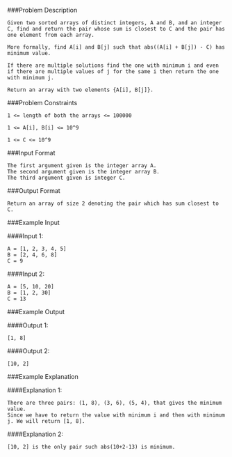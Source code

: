 ###Problem Description
```
Given two sorted arrays of distinct integers, A and B, and an integer C, find and return the pair whose sum is closest to C and the pair has one element from each array.

More formally, find A[i] and B[j] such that abs((A[i] + B[j]) - C) has minimum value.

If there are multiple solutions find the one with minimum i and even if there are multiple values of j for the same i then return the one with minimum j.

Return an array with two elements {A[i], B[j]}.
```


###Problem Constraints

```
1 <= length of both the arrays <= 100000

1 <= A[i], B[i] <= 10^9

1 <= C <= 10^9
```


###Input Format

```
The first argument given is the integer array A.
The second argument given is the integer array B.
The third argument given is integer C.
```


###Output Format

```
Return an array of size 2 denoting the pair which has sum closest to C.
```


###Example Input

####Input 1:

```
A = [1, 2, 3, 4, 5]
B = [2, 4, 6, 8]
C = 9
```
####Input 2:

```
A = [5, 10, 20]
B = [1, 2, 30]
C = 13
```

###Example Output

####Output 1:

```
[1, 8]
```
####Output 2:

```
[10, 2]
```


###Example Explanation

####Explanation 1:

```
There are three pairs: (1, 8), (3, 6), (5, 4), that gives the minimum value.
Since we have to return the value with minimum i and then with minimum j. We will return [1, 8].
```
####Explanation 2:

```
[10, 2] is the only pair such abs(10+2-13) is minimum.
```